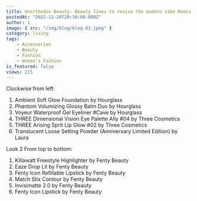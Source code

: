 ```yaml
---
title: Unorthodox Beauty- Beauty lines to revive the modern vibe Remix Cool Paradise- Dreamy Dainties are calling the shots
postedAt: "2022-11-20T20:30:00.000Z"
author: 1
image: { src: "/img/blog/blog-03.jpeg" }
category: living
tags:
    - Accessories
    - Beauty
    - Fashion
    - Women's Fashion
is_featured: false
views: 215
---
```


Clockwise from left:

1. Ambient Soft Glow Foundation by Hourglass
2. Phantom Volumizing Glossy Balm Duo by Hourglass
3. Voyeur Waterproof Gel Eyeliner #Cave by Hourglass
4. THREE Dimensional Vision Eye Palette Ally #04 by Three Cosmetics
5. THREE Arising Sprit Lip Glow #02 by Three Cosmetics
6. Translucent Loose Setting Powder (Anniversary Limited Edition) by Laura

Look 2
From top to bottom:

1. Killawatt Freestyle Highlighter by Fenty Beauty
2. Eaze Drop Lit by Fenty Beauty
3. Fenty Icon Refillable Lipstick by Fenty Beauty
4. Match Stix Contour by Fenty Beauty
5. Invisimatte 2.0 by Fenty Beauty
6. Fenty Icon Lipstick by Fenty Beauty
